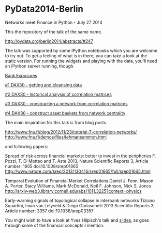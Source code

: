 PyData2014-Berlin
=================

Networks meet Finance in Python - July 27 2014

This the repository of the talk of the same name.

http://pydata.org/berlin2014/abstracts/#247


The talk was supported by some IPython notebooks which you are welcome to try out.
To get a feeling of what is in there, you can take a look at the static version.
For running the widgets and playing with the data, you'll need an IPython server running, though.

[Bank Exposures](http://nbviewer.ipython.org/github/mvaz/PyData2014-Berlin/blob/master/Bank%20Exposures.ipynb)

[#1 DAX30 - getting and cleansing data](http://nbviewer.ipython.org/github/mvaz/PyData2014-Berlin/blob/master/1%20-%20DAX30.ipynb)

[#2 DAX30 - historical analysis of correlation matrices](http://nbviewer.ipython.org/github/mvaz/PyData2014-Berlin/blob/master/2%20-%20DAX30%20Correlations.ipynb)

[#3 DAX30 - constructing a network from correlation matrices](http://nbviewer.ipython.org/github/mvaz/PyData2014-Berlin/blob/master/3%20-%20DAX30%20Network.ipynb)

[#4 DAX30 - construct asset baskets from network centrality](http://nbviewer.ipython.org/github/mvaz/PyData2014-Berlin/blob/master/4%20-%20DAX30%20Baskets.ipynb)


The main inspiration for this talk is from blog posts

  http://www.fna.fi/blog/2012/11/23/tutorial-7-correlation-networks/
  http://www.fna.fi/demos/files/lehmansammon.html

and following papers:

  Spread of risk across financial markets: better to invest in the peripheries
  F. Pozzi, T. Di Matteo and  T. Aste
  2013, Nature Scientific Reports 3, Article number: 1665 doi:10.1038/srep01665
  http://www.nature.com/srep/2013/130416/srep01665/full/srep01665.html
  

  Temporal Evolution of Financial Market Correlations
  Daniel J. Fenn, Mason A. Porter, Stacy Williams, Mark McDonald, Neil F. Johnson, Nick S. Jones
  http://arxiv-web3.library.cornell.edu/abs/1011.3225?context=physics

  Early-warning signals of topological collapse in interbank networks
  Tiziano Squartini, Iman van Lelyveld & Diego Garlaschelli	
  2013 Scientific Reports 3, Article number:  3357    doi:10.1038/srep03357 


You might wish to have a look at Yves Hilpisch's talk and [slides](http://hilpisch.com/Large_Financial_Data.html#/), as goes through some of the financial concepts I mention.


